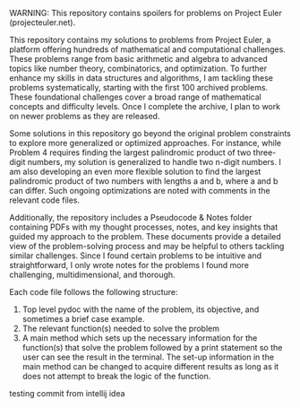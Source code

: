WARNING: This repository contains spoilers for problems on Project Euler (projecteuler.net).

This repository contains my solutions to problems from Project Euler, a platform offering hundreds of mathematical and computational challenges. These problems range from basic arithmetic and algebra to advanced topics like number theory, combinatorics, and optimization. To further enhance my skills in data structures and algorithms, I am tackling these problems systematically, starting with the first 100 archived problems. These foundational challenges cover a broad range of mathematical concepts and difficulty levels. Once I complete the archive, I plan to work on newer problems as they are released.

Some solutions in this repository go beyond the original problem constraints to explore more generalized or optimized approaches. For instance, while Problem 4 requires finding the largest palindromic product of two three-digit numbers, my solution is generalized to handle two n-digit numbers. I am also developing an even more flexible solution to find the largest palindromic product of two numbers with lengths a and b, where a and b can differ. Such ongoing optimizations are noted with comments in the relevant code files.

Additionally, the repository includes a Pseudocode & Notes folder containing PDFs with my thought processes, notes, and key insights that guided my approach to the problem. These documents provide a detailed view of the problem-solving process and may be helpful to others tackling similar challenges. Since I found certain problems to be intuitive and straightforward, I only wrote notes for the problems I found more challenging, multidimensional, and thorough. 

Each code file follows the following structure: 

1. Top level pydoc with the name of the problem, its objective, and sometimes a brief case example. 
2. The relevant function(s) needed to solve the problem 
3. A main method which sets up the necessary information for the function(s) that solve the problem followed by a print statement so the user can see the result in the terminal. The set-up information in the main method can be changed to acquire different results as long as it does not attempt to break the logic of the function. 

testing commit from intellij idea